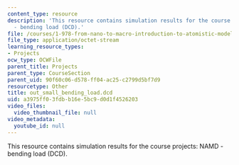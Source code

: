 ```yaml
---
content_type: resource
description: 'This resource contains simulation results for the course projects: NAMD
  - bending load (DCD).'
file: /courses/1-978-from-nano-to-macro-introduction-to-atomistic-modeling-techniques-january-iap-2007/a3975ff03fdbb16e5bc9d0d1f4526203_out_small_bending_load.dcd
file_type: application/octet-stream
learning_resource_types:
- Projects
ocw_type: OCWFile
parent_title: Projects
parent_type: CourseSection
parent_uid: 90f60c06-d578-ff04-ac25-c2799d5bf7d9
resourcetype: Other
title: out_small_bending_load.dcd
uid: a3975ff0-3fdb-b16e-5bc9-d0d1f4526203
video_files:
  video_thumbnail_file: null
video_metadata:
  youtube_id: null
---
```

This resource contains simulation results for the course projects: NAMD - bending load (DCD).

